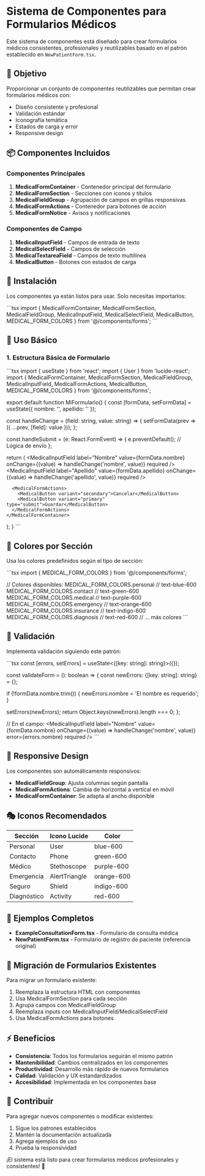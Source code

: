 # Sistema de Componentes para Formularios Médicos

Este sistema de componentes está diseñado para crear formularios médicos consistentes, profesionales y reutilizables basado en el patrón establecido en `NewPatientForm.tsx`.

## 🎯 Objetivo

Proporcionar un conjunto de componentes reutilizables que permitan crear formularios médicos con:
- Diseño consistente y profesional
- Validación estándar
- Iconografía temática
- Estados de carga y error
- Responsive design

## 📦 Componentes Incluidos

### Componentes Principales

1. **MedicalFormContainer** - Contenedor principal del formulario
2. **MedicalFormSection** - Secciones con iconos y títulos
3. **MedicalFieldGroup** - Agrupación de campos en grillas responsivas
4. **MedicalFormActions** - Contenedor para botones de acción
5. **MedicalFormNotice** - Avisos y notificaciones

### Componentes de Campo

1. **MedicalInputField** - Campos de entrada de texto
2. **MedicalSelectField** - Campos de selección
3. **MedicalTextareaField** - Campos de texto multilínea
4. **MedicalButton** - Botones con estados de carga

## 🚀 Instalación

Los componentes ya están listos para usar. Solo necesitas importarlos:

\`\`\`tsx
import {
  MedicalFormContainer,
  MedicalFormSection,
  MedicalFieldGroup,
  MedicalInputField,
  MedicalSelectField,
  MedicalButton,
  MEDICAL_FORM_COLORS
} from '@/components/forms';
\`\`\`

## 📝 Uso Básico

### 1. Estructura Básica de Formulario

\`\`\`tsx
import { useState } from 'react';
import { User } from 'lucide-react';
import {
  MedicalFormContainer,
  MedicalFormSection,
  MedicalFieldGroup,
  MedicalInputField,
  MedicalFormActions,
  MedicalButton,
  MEDICAL_FORM_COLORS
} from '@/components/forms';

export default function MiFormulario() {
  const [formData, setFormData] = useState({
    nombre: '',
    apellido: ''
  });

  const handleChange = (field: string, value: string) => {
    setFormData(prev => ({ ...prev, [field]: value }));
  };

  const handleSubmit = (e: React.FormEvent) => {
    e.preventDefault();
    // Lógica de envío
  };

  return (
    <MedicalFormContainer onSubmit={handleSubmit}>
      <MedicalFormSection
        title="Datos Personales"
        description="Información básica del paciente"
        icon={User}
        iconColor={MEDICAL_FORM_COLORS.personal}
      >
        <MedicalFieldGroup columns={2}>
          <MedicalInputField
            label="Nombre"
            value={formData.nombre}
            onChange={(value) => handleChange('nombre', value)}
            required
          />
          <MedicalInputField
            label="Apellido"
            value={formData.apellido}
            onChange={(value) => handleChange('apellido', value)}
            required
          />
        </MedicalFieldGroup>
      </MedicalFormSection>

      <MedicalFormActions>
        <MedicalButton variant="secondary">Cancelar</MedicalButton>
        <MedicalButton variant="primary" type="submit">Guardar</MedicalButton>
      </MedicalFormActions>
    </MedicalFormContainer>
  );
}
\`\`\`

## 🎨 Colores por Sección

Usa los colores predefinidos según el tipo de sección:

\`\`\`tsx
import { MEDICAL_FORM_COLORS } from '@/components/forms';

// Colores disponibles:
MEDICAL_FORM_COLORS.personal     // text-blue-600
MEDICAL_FORM_COLORS.contact      // text-green-600  
MEDICAL_FORM_COLORS.medical      // text-purple-600
MEDICAL_FORM_COLORS.emergency    // text-orange-600
MEDICAL_FORM_COLORS.insurance    // text-indigo-600
MEDICAL_FORM_COLORS.diagnosis    // text-red-600
// ... más colores
\`\`\`

## 🔧 Validación

Implementa validación siguiendo este patrón:

\`\`\`tsx
const [errors, setErrors] = useState<{[key: string]: string}>({});

const validateForm = (): boolean => {
  const newErrors: {[key: string]: string} = {};
  
  if (!formData.nombre.trim()) {
    newErrors.nombre = 'El nombre es requerido';
  }
  
  setErrors(newErrors);
  return Object.keys(newErrors).length === 0;
};

// En el campo:
<MedicalInputField
  label="Nombre"
  value={formData.nombre}
  onChange={(value) => handleChange('nombre', value)}
  error={errors.nombre}
  required
/>
\`\`\`

## 📱 Responsive Design

Los componentes son automáticamente responsivos:

- **MedicalFieldGroup**: Ajusta columnas según pantalla
- **MedicalFormActions**: Cambia de horizontal a vertical en móvil
- **MedicalFormContainer**: Se adapta al ancho disponible

## 🎭 Iconos Recomendados

| Sección | Icono Lucide | Color |
|---------|--------------|-------|
| Personal | User | blue-600 |
| Contacto | Phone | green-600 |
| Médico | Stethoscope | purple-600 |
| Emergencia | AlertTriangle | orange-600 |
| Seguro | Shield | indigo-600 |
| Diagnóstico | Activity | red-600 |

## 📄 Ejemplos Completos

- **ExampleConsultationForm.tsx** - Formulario de consulta médica
- **NewPatientForm.tsx** - Formulario de registro de paciente (referencia original)

## 🔄 Migración de Formularios Existentes

Para migrar un formulario existente:

1. Reemplaza la estructura HTML con componentes
2. Usa MedicalFormSection para cada sección
3. Agrupa campos con MedicalFieldGroup
4. Reemplaza inputs con MedicalInputField/MedicalSelectField
5. Usa MedicalFormActions para botones

## ⚡ Beneficios

- **Consistencia**: Todos los formularios seguirán el mismo patrón
- **Mantenibilidad**: Cambios centralizados en los componentes
- **Productividad**: Desarrollo más rápido de nuevos formularios
- **Calidad**: Validación y UX estandardizados
- **Accesibilidad**: Implementada en los componentes base

## 🤝 Contribuir

Para agregar nuevos componentes o modificar existentes:

1. Sigue los patrones establecidos
2. Mantén la documentación actualizada
3. Agrega ejemplos de uso
4. Prueba la responsividad

¡El sistema está listo para crear formularios médicos profesionales y consistentes! 🚀